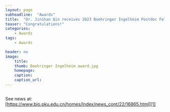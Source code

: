 ```yaml
---
layout: page
subheadline:  "Awards"
title:  "Dr. Jinshan Qin receives 2023 Boehringer Ingelheim Postdoc Fellowship Award"
teaser: "Congratulations!"
categories:
    - Awards
tags:
    - Awards

header: no
image:
    title: 
    thumb: Boehringer Ingelheim award.jpg
    homepage: 
    caption: 
    caption_url: 
---
```







<img src="{{ site.urlimg }}Boehringer Ingelheim award.jpg" alt="">

See news at: [https://www.bio.pku.edu.cn/homes/Index/news_cont/22/16865.html][1]

[1]: https://www.bio.pku.edu.cn/homes/Index/news_cont/22/16865.html
